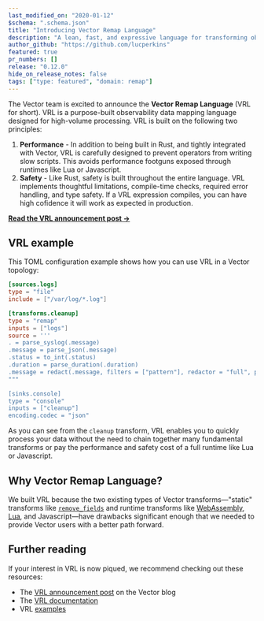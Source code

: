 ```yaml
---
last_modified_on: "2020-01-12"
$schema: ".schema.json"
title: "Introducing Vector Remap Language"
description: "A lean, fast, and expressive language for transforming observability data."
author_github: "https://github.com/lucperkins"
featured: true
pr_numbers: []
release: "0.12.0"
hide_on_release_notes: false
tags: ["type: featured", "domain: remap"]
---
```


The Vector team is excited to announce the **Vector Remap Language**
(VRL for short). VRL is a purpose-built observability data mapping language
designed for high-volume processing. VRL is built on the following two
principles:

1. **Performance** - In addition to being built in Rust, and tightly integrated
   with Vector, VRL is carefully designed to prevent operators from writing
   slow scripts. This avoids performance footguns exposed through runtimes like
   Lua or Javascript.
2. **Safety** - Like Rust, safety is built throughout the entire language. VRL
   implements thoughtful limitations, compile-time checks, required error
   handling, and type safety. If a VRL expression compiles, you can have high
   cofidence it will work as expected in production.

[**Read the VRL announcement post →**][post]

## VRL example

This TOML configuration example shows how you can use VRL in a Vector topology:

```toml
[sources.logs]
type = "file"
include = ["/var/log/*.log"]

[transforms.cleanup]
type = "remap"
inputs = ["logs"]
source = '''
. = parse_syslog(.message)
.message = parse_json(.message)
.status = to_int(.status)
.duration = parse_duration(.duration)
.message = redact(.message, filters = ["pattern"], redactor = "full", patterns = [/[0-9]{16}/])
"""

[sinks.console]
type = "console"
inputs = ["cleanup"]
encoding.codec = "json"
```

As you can see from the `cleanup` transform, VRL enables you to quickly process
your data without the need to chain together many fundamental transforms or
pay the performance and safety cost of a full runtime like Lua or Javascript.

## Why Vector Remap Language?

We built VRL because the two existing types of Vector transforms—"static" transforms like
[`remove_fields`][remove_fields] and runtime transforms like [WebAssembly][wasm], [Lua],
and Javascript—have drawbacks significant enough that we needed to provide Vector users
with a better path forward.

## Further reading

If your interest in VRL is now piqued, we recommend checking out these resources:

* The [VRL announcement post][post] on the Vector blog
* The [VRL documentation][docs]
* VRL [examples]

[docs]: /docs/reference/vrl
[examples]: /docs/reference/transforms/remap#examples
[jq]: https://stedolan.github.io/jq
[lua]: /docs/reference/transforms/lua
[post]: /blog/vector-remap-language
[remove_fields]: /docs/reference/transforms/remove_fields
[wasm]: /docs/reference/transforms/wasm
